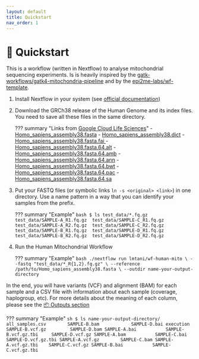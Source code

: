 ```yaml
---
layout: default
title: Quickstart
nav_order: 1
---
```


# 🚀 Quickstart

This is a workflow (written in Nextflow) to analyse mitochondrial sequencing experiments. Is is heavily inspired by the [gatk-workflows/gatk4-mitochondria-pipeline](https://github.com/gatk-workflows/gatk4-mitochondria-pipeline) and by the [epi2me-labs/wf-template](https://github.com/epi2me-labs/wf-template).


1. Install Nextflow in your system (see [official documentation](https://www.nextflow.io/docs/latest/getstarted.html#installation))
2. Download the GRCh38 release of the Human Genome and its index files. You need to save all these files in the same directory.

    ??? summary "Links from [Google Cloud Life Sciences](https://cloud.google.com/life-sciences/docs/resources/public-datasets/reference-genomes)"
        - [Homo_sapiens_assembly38.fasta](https://storage.cloud.google.com/genomics-public-data/references/hg38/v0/Homo_sapiens_assembly38.fasta)
        - [Homo_sapiens_assembly38.dict](https://storage.cloud.google.com/genomics-public-data/references/hg38/v0/Homo_sapiens_assembly38.dict)
        - [Homo_sapiens_assembly38.fasta.fai ](https://storage.cloud.google.com/genomics-public-data/references/hg38/v0/Homo_sapiens_assembly38.fasta.fai)
        - [Homo_sapiens_assembly38.fasta.64.alt](https://storage.cloud.google.com/genomics-public-data/references/hg38/v0/Homo_sapiens_assembly38.fasta.64.alt)
        - [Homo_sapiens_assembly38.fasta.64.amb](https://storage.cloud.google.com/genomics-public-data/references/hg38/v0/Homo_sapiens_assembly38.fasta.64.amb)
        - [Homo_sapiens_assembly38.fasta.64.ann](https://storage.cloud.google.com/genomics-public-data/references/hg38/v0/Homo_sapiens_assembly38.fasta.64.ann)
        - [Homo_sapiens_assembly38.fasta.64.bwt](https://storage.cloud.google.com/genomics-public-data/references/hg38/v0/Homo_sapiens_assembly38.fasta.64.bwt)
        - [Homo_sapiens_assembly38.fasta.64.pac](https://storage.cloud.google.com/genomics-public-data/references/hg38/v0/Homo_sapiens_assembly38.fasta.64.pac)
        - [Homo_sapiens_assembly38.fasta.64.sa](https://storage.cloud.google.com/genomics-public-data/references/hg38/v0/Homo_sapiens_assembly38.fasta.64.sa)

3. Put your FASTQ files (or symbolic links `ln -s <original> <link>`) in one directory. Use a name pattern in a way that you can identify your samples from the prefix.

    ??? summary "Example"
        ```bash
        $ ls test_data/*.fq.gz
        test_data/SAMPLE-A_R1.fq.gz  test_data/SAMPLE-C_R1.fq.gz
        test_data/SAMPLE-A_R2.fq.gz  test_data/SAMPLE-C_R2.fq.gz
        test_data/SAMPLE-B_R1.fq.gz  test_data/SAMPLE-D_R1.fq.gz
        test_data/SAMPLE-B_R2.fq.gz  test_data/SAMPLE-D_R2.fq.gz
        ```

4. Run the Human Mitochondrial Workflow

    ??? summary "Example"
        ```bash
        ./nextflow run lmtani/wf-human-mito \
            --fastq "test_data/*_R{1,2}.fq.gz" \
            --reference /path/to/Homo_sapiens_assembly38.fasta \
            --outdir name-your-output-directory
        ```

In the end, you will have variants (VCF) and alignment (BAM) for each sample and a CSV file with information about each sample (coverage, haplogroup, etc). For more details about the meaning of each column, please see the [📦 Outputs section](outputs)

??? summary "Example"
    ```sh
    $ ls name-your-output-directory/
    all_samples.csv        SAMPLE-B.bam            SAMPLE-D.bai
    execution              SAMPLE-B.vcf.gz         SAMPLE-D.bam
    SAMPLE-A.bai           SAMPLE-B.vcf.gz.tbi     SAMPLE-D.vcf.gz
    SAMPLE-A.bam           SAMPLE-C.bai            SAMPLE-D.vcf.gz.tbi
    SAMPLE-A.vcf.gz        SAMPLE-C.bam
    SAMPLE-A.vcf.gz.tbi    SAMPLE-C.vcf.gz
    SAMPLE-B.bai           SAMPLE-C.vcf.gz.tbi
    ```
